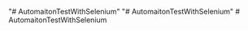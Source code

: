 "# AutomaitonTestWithSelenium" 
"# AutomaitonTestWithSelenium" 
#   A u t o m a i t o n T e s t W i t h S e l e n i u m  
 
